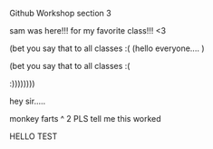 Github Workshop section 3

 sam was here!!!
 for my favorite class!!!  <3

(bet you say that to all classes :( 
(hello everyone.... )   

(bet you say that to all classes :(    

:))))))))


hey sir.....



monkey farts ^ 2
PLS tell me this worked

HELLO TEST
